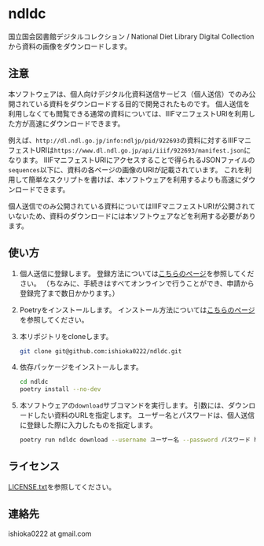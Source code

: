 # ndldc

国立国会図書館デジタルコレクション / National Diet Library Digital Collectionから資料の画像をダウンロードします。

## 注意

本ソフトウェアは、個人向けデジタル化資料送信サービス（個人送信）でのみ公開されている資料をダウンロードする目的で開発されたものです。
個人送信を利用しなくても閲覧できる通常の資料については、IIIFマニフェストURIを利用した方が高速にダウンロードできます。

例えば、`http://dl.ndl.go.jp/info:ndljp/pid/922693`の資料に対するIIIFマニフェストURIは`https://www.dl.ndl.go.jp/api/iiif/922693/manifest.json`になります。
IIIFマニフェストURIにアクセスすることで得られるJSONファイルの`sequences`以下に、資料の各ページの画像のURIが記載されています。
これを利用して簡単なスクリプトを書けば、本ソフトウェアを利用するよりも高速にダウンロードできます。

個人送信でのみ公開されている資料についてはIIIFマニフェストURIが公開されていないため、資料のダウンロードには本ソフトウェアなどを利用する必要があります。

## 使い方

1. 個人送信に登録します。
登録方法については[こちらのページ](https://www.ndl.go.jp/jp/use/digital_transmission/individuals_index.html)を参照してください。
（ちなみに、手続きはすべてオンラインで行うことができ、申請から登録完了まで数日かかります。）

1. Poetryをインストールします。
インストール方法については[こちらのページ](https://python-poetry.org/docs/#installation)を参照してください。

1. 本リポジトリをcloneします。
    ```bash
    git clone git@github.com:ishioka0222/ndldc.git
    ```

1. 依存パッケージをインストールします。
    ```bash
    cd ndldc
    poetry install --no-dev
    ```

1. 本ソフトウェアの`download`サブコマンドを実行します。
    引数には、ダウンロードしたい資料のURLを指定します。
    ユーザー名とパスワードは、個人送信に登録した際に入力したものを指定します。
    ```bash
    poetry run ndldc download --username ユーザー名 --password パスワード https://dl.ndl.go.jp/info:ndljp/pid/1371110
    ```

## ライセンス

[LICENSE.txt](LICENSE.txt)を参照してください。

## 連絡先

ishioka0222 at gmail.com
